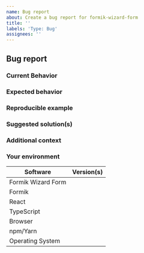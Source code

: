 ```yaml
---
name: Bug report
about: Create a bug report for formik-wizard-form
title: ''
labels: 'Type: Bug'
assignees: ''
---
```


## Bug report

### Current Behavior

<!-- If applicable, add screenshots to help explain your problem. -->

### Expected behavior

<!-- A clear and concise description of what you expected to happen. -->

### Reproducible example

<!-- Use one of the Codesandbox templates: -->

<!-- <FormikWizard /> template: https://codesandbox.io/s/material-formik-wizard-form-h37hs -->

### Suggested solution(s)

<!-- How could we solve this bug? What changes would need to made to Formik? -->

### Additional context

<!-- Add any other context about the problem here.  -->

### Your environment

<!-- PLEASE FILL THIS OUT -->

| Software           | Version(s) |
| ------------------ | ---------- |
| Formik Wizard Form |
| Formik             |
| React              |
| TypeScript         |
| Browser            |
| npm/Yarn           |
| Operating System   |
